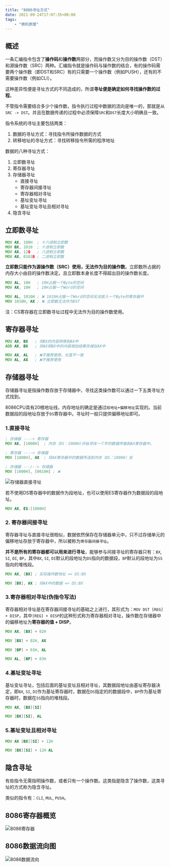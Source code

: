 ```yaml
---
title: "8086寻址方式"
date: 2021-09-24T17:07:35+08:00
tags:
    - "微机原理"
---
```


## 概述

一条汇编指令包含了**操作码**和**操作数**两部分，而操作数又分为目的操作数（DST）和源操作数（SRC）两种。汇编指令就是操作码与操作数的结合，有的操作码需要两个操作数（即DST和SRC）有的只需要一个操作数（例如PUSH），还有的不需要操作数（例如CLI）。

这种差异性便是寻址方式的不同造成的，所谓**寻址便是确定如何寻找操作数的过程**。

不管指令需要结合多少个操作数，指令执行过程中数据的流向是唯一的，那就是从`SRC -> DST`。并且在数据传递的过程中必须保障`SRC`和`DST`长度大小明确且一致。

指令系统的寻址主要包括两类：

1. 数据的寻址方式：寻找指令所操作数据的方式
2. 转移地址的寻址方式：寻找转移指令所需的程序地址

数据的八种寻址方式：

1. 立即数寻址
2. 寄存器寻址
3. 存储器寻址
    - 直接寻址
    - 寄存器间接寻址
    - 寄存器相对寻址
    - 基址变址寻址
    - 基址变址寻址且相对寻址
4. 隐含寻址

## 立即数寻址

```asm
MOV AX, 100H  ; 十六进制立即数
MOV BX, 1010  ; 十进制立即数
MOV AX, 12Q   ; 八进制立即数
MOV AX, 0101B ; 二进制立即数
```

**立即数只能作为源操作数（SRC）使用，无法作为目的操作数**。立即数所占据的内存大小由目的操作数决定。且立即数本身长度不得超出目的操作数长度。

```asm
MOV AL, 10H   ; 10H占据一个Byte的空间
MOV AX, 10H   ; 10H占据一个Word的空间

MOV AL, 1010H ; ❌ 1010H占据一个Word的空间无法放入一个Byte的寄存器中
MOV 1010H, AX ; ❌ 立即数无法作为DST
```

注：CS寄存器在立即数寻址过程中无法作为目的操作数使用。

## 寄存器寻址

```asm
MOV AX, BX   ; 将BX的内容转移到AX中
ADD AX, BX   ; 将AX和BX中的内容相加结果存储在AX中

MOV AX, AL   ; ❌不推荐使用，长度不一致
MOV AL, AX   ; ❌不推荐使用
```

## 存储器寻址

存储器寻址是指操作数存放于存储器中，寻找这类操作数可以通过一下五类寻址方式找到。

8086CPU具有20根地址线，内存地址的确定是通过`段地址+偏移地址`实现的。当前数据段的段地址存放于`DS`寄存器中。寻址时一般只提供偏移地址即可。

### 1.直接寻址

```asm
; 存储器 ----> 寄存器
MOV AX, [1000H]  ; 内存（DS：1000H)开始寻找一个字的数据传输到AX寄存器中。

; 寄存器 ----> 存储器
MOV [1000H], AX  ; 将AX寄存器中的数据传送到内存（DS：1000H）处

; 存储器 ---/--> 存储器
MOV [1000H], [0010H] ; ❌
```

![存储器直接寻址](https://cdn.jsdelivr.net/gh/huobingnan/my_image_hosting@master/存储器直接寻址.rslv1h4gd9s.png)

若不使用DS寄存器中的数据作为段地址，也可以使用ES寄存器作为数据段的段地址。

```asm
MOV AX, ES:[1000H]
```

### 2. 寄存器间接寻址

寄存器寻址与直接寻址很相似，数据依然保存在存储器单元中，只不过存储单元的偏移地址存放于寄存器中，所以被称为`寄存器间接寻址`。

**并不是所有的寄存器都可以用来进行寻址**，能够参与间接寻址的寄存器只有：`BX`, `SI`, `DI`, `BP`，其中`BX`, `SI`, `DI`默认的段地址为`DS`指向的数据段，`BP`默认的段地址为`SS`指向的堆栈段。

```asm
MOV AX, [BX] ; 实际操作数地址 => DS:BX

MOV [BX], AX ; 将AX中的数据 => DS:BX
```

### 3.寄存器相对寻址(伪指令写法)

寄存器相对寻址是在寄存器间接寻址的基础之上进行，其形式为：`MOV DST [REG] + DISP`，其中`[REG] + DISP`的这种形式称为寄存器相对寻址，操作数在存储器中的偏移地址为**寄存器的值 + DISP**。

```asm
MOV AX, [BX] + 02H

MOV [BX] + 02H, AX

MOV [BP] + 03H, AL

MOV AL, [BP] + 03H
```

### 4.基址变址寻址

基址变址寻址，包括后面的基址变址且相对寻址，其数据段地址由基址寄存器决定，即`BX`, `SI`, `DI`作为基址寄存器时，数据在`DS`指定的的数据段中，`BP`作为基址寄存器时，数据在`SS`指向的堆栈段。

```asm
MOV AX, [BX][SI]

MOV [BX][SI], AL
```

### 5.基址变址且相对寻址

```asm
MOV AX [BX][SI] + 12H

MOV [BX][SI] + 12H AL
```

## 隐含寻址

有些指令无需指明操作数，或者只有一个操作数。这类指是隐含了操作数，这类寻址的方式称为隐含寻址。

类似的指令有：`CLI`, `MUL`, `PUSH`。

## 8086寄存器概览

![8086寄存器](https://cdn.jsdelivr.net/gh/huobingnan/my_image_hosting@master/8086寄存器.1wv5519yo7wg.png)

## 8086数据流向图

![8086数据流向](https://cdn.jsdelivr.net/gh/huobingnan/my_image_hosting@master/8086数据流向.5afys86z22k0.png)

